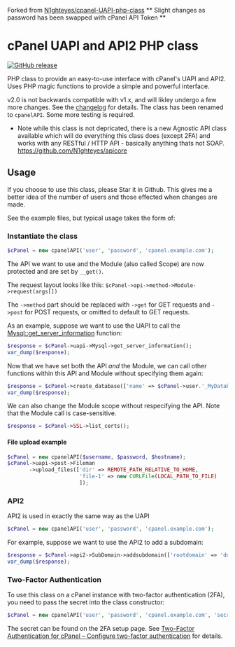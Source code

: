 Forked from [N1ghteyes/cpanel-UAPI-php-class](https://github.com/N1ghteyes/cpanel-UAPI-php-class)
** Slight changes as password has been swapped with cPanel API Token **

cPanel UAPI and API2 PHP class
===
[![GitHub release](https://img.shields.io/github/release/N1ghteyes/cpanel-UAPI-php-class.svg?style=flat-square)](https://github.com/N1ghteyes/cpanel-UAPI-php-class/releases)

PHP class to provide an easy-to-use interface with cPanel's UAPI and API2.
Uses PHP magic functions to provide a simple and powerful interface.

v2.0 is not backwards compatible with v1.x, and will likley undergo a few more changes. See the [changelog](changelog.txt) for details.
The class has been renamed to `cpanelAPI`.
Some more testing is required.

- Note while this class is not depricated, there is a new Agnostic API class available which will do everything this class does (except 2FA) and works with any RESTful / HTTP API - basically anything thats not SOAP. https://github.com/N1ghteyes/apicore

## Usage

If you choose to use this class, please Star it in Github. This gives me a better idea of the number of users and those effected when changes are made.

See the example files, but typical usage takes the form of:

### Instantiate the class
```php
$cPanel = new cpanelAPI('user', 'password', 'cpanel.example.com');
```
The API we want to use and the Module (also called Scope) are now protected and are set by `__get()`.

The request layout looks like this: `$cPanel->api->method->Module->request(args[])`

The `->method` part should be replaced with `->get` for GET requests and `->post` for POST requests, or omitted to default to GET requests.

As an example, suppose we want to use the UAPI to call the [Mysql::get_server_information](https://documentation.cpanel.net/display/SDK/UAPI+Functions+-+Mysql%3A%3Aget_server_information) function:

```php
$response = $cPanel->uapi->Mysql->get_server_information();
var_dump($response);
```

Now that we have set both the API *and* the Module, we can call other functions within this API and Module without specifying them again:

```php
$response = $cPanel->create_database(['name' => $cPanel->user.'_MyDatabase']);
var_dump($response);
```

We can also change the Module scope without respecifying the API.  Note that the Module call is case-sensitive.

```php
$response = $cPanel->SSL->list_certs();
```

#### File upload example

```php
$cPanel = new cpanelAPI($username, $password, $hostname);
$cPanel->uapi->post->Fileman
       ->upload_files(['dir' => REMOTE_PATH_RELATIVE_TO_HOME,
                       'file-1' => new CURLFile(LOCAL_PATH_TO_FILE)
                       ]);
```

### API2

API2 is used in exactly the same way as the UAPI

```php
$cPanel = new cpanelAPI('user', 'password', 'cpanel.example.com');
```

For example, suppose we want to use the API2 to add a subdomain:

```php
$response = $cPanel->api2->SubDomain->addsubdomain(['rootdomain' => 'domain.com', 'domain' => 'sub']);
var_dump($response);
```

### Two-Factor Authentication

To use this class on a cPanel instance with two-factor authentication (2FA), you need to pass the secret into the class constructor:

```php
$cPanel = new cpanelAPI('user', 'password', 'cpanel.example.com', 'secret');
```

The secret can be found on the 2FA setup page. See [Two-Factor Authentication for cPanel – Configure two-factor authentication](https://documentation.cpanel.net/display/ALD/Two-Factor+Authentication+for+cPanel#Two-FactorAuthenticationforcPanel-Configure2FA) for details.
